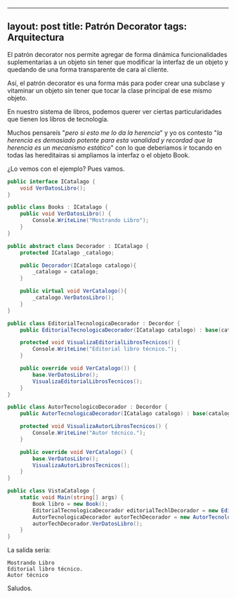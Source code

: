 
---
layout: post
title: Patrón Decorator
tags: Arquitectura
---
El patrón decorator nos permite agregar de forma dinámica funcionalidades suplementarias a un objeto sin tener que modificar la interfaz de un objeto y quedando de una forma transparente de cara al cliente.

Así, el patrón decorator es una forma más para poder crear una subclase y vitaminar un objeto sin tener que tocar la clase principal de ese mismo objeto.

En nuestro sistema de libros, podemos querer ver ciertas particularidades que tienen los libros de tecnología. 

Muchos pensareís "*pero si esto me lo da la herencia*" y yo os contesto "*la herencia es demasiado potente para esta vanalidad y recordad que la herencia es un mecanismo estático*" con lo que deberiamos ir tocando en todas las hereditairas si ampliamos la interfaz o el objeto Book.

¿Lo vemos con el ejemplo? Pues vamos.

~~~csharp
public interface ICatalago {
    void VerDatosLibro();
}

public class Books : ICatalago {
    public void VerDatosLibro() {
        Console.WriteLine("Mostrando Libro");
    }
}

public abstract class Decorador : ICatalago {
    protected ICatalago _catalogo;

    public Decorador(ICatalogo catalogo){
        _catalogo = catalogo;
    }

    public virtual void VerCatalogo(){
        _catalogo.VerDatosLibro();
    }
}

public class EditorialTecnologicaDecorador : Decordor {
    public EditorialTecnologicaDecorador(ICatalago catalogo) : base(catalogo) { }

    protected void VisualizaEditorialLibrosTecnicos() {
        Console.WriteLine("Editorial libro técnico.");
    }

    public override void VerCatalogo()) {
        base.VerDatosLibro();
        VisualizaEditorialLibrosTecnicos();
    }
}

public class AutorTecnologicoDecorador : Decordor {
    public AutorTecnologicaDecorador(ICatalago catalogo) : base(catalogo) { }

    protected void VisualizaAutorLibrosTecnicos() {
        Console.WriteLine("Autor técnico.");
    }

    public override void VerCatalogo() {
        base.VerDatosLibro();
        VisualizaAutorLibrosTecnicos();
    }
}

public class VistaCatalogo {
    static void Main(string[] args) {
        Book libro = new Book();
        EditorialTecnologicaDecorador editorialTechlDecorador = new EditorialTecnologicaDecorador(libro);
        AutorTecnologicaDecorador autorTechDecorador = new AutorTecnologicaDecorador(libro);
        autorTechDecorador.VerDatosLibro();
    }
}

~~~

La salida sería:

    Mostrando Libro
    Editorial libro técnico.
    Autor técnico

Saludos.

